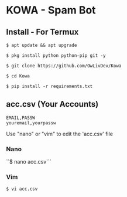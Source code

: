 # KOWA - Spam Bot

## Install - For Termux
``$ apt update && apt upgrade``

``$ pkg install python python-pip git -y``

``$ git clone https://github.com/OwLivDev/Kowa``

``$ cd Kowa``

``$ pip install -r requirements.txt``


## acc.csv (Your Accounts)

```
EMAIL,PASSW
youremail,yourpassw
```

Use "nano" or "vim" to edit the 'acc.csv' file

### Nano
``$ nano acc.csv```

### Vim
``$ vi acc.csv``
